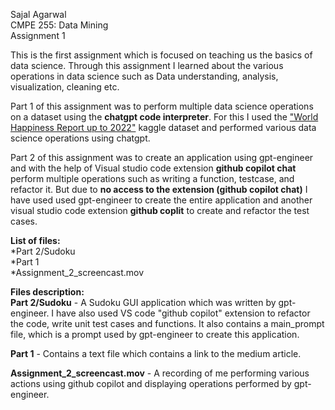 Sajal Agarwal<br>
CMPE 255: Data Mining<br>
Assignment 1

This is the first assignment which is focused on teaching us the basics of data science. Through this assignment I learned about the various operations in data science such as Data understanding, analysis, visualization, cleaning etc.<br>

Part 1 of this assignment was to perform multiple data science operations on a dataset using the **chatgpt code interpreter**. For this I used the ["World Happiness Report up to 2022"](https://www.kaggle.com/datasets/mathurinache/world-happiness-report) kaggle dataset and performed various data science operations using chatgpt.<br>

Part 2 of this assignment was to create an application using gpt-engineer and with the help of Visual studio code extension **github copilot chat** perform multiple operations such as writing a function, testcase, and refactor it. But due to **no access to the extension (github copilot chat)** I have used used gpt-engineer to create the entire application and another visual studio code extension **github coplit** to create and refactor the test cases.<br>

**List of files:**<br>
  *Part 2/Sudoku<br>
  *Part 1<br>
  *Assignment_2_screencast.mov<br>

**Files description:**<br>
**Part 2/Sudoku** - A Sudoku GUI application which was written by gpt-engineer. I have also used VS code "github copilot" extension to refactor the code, write unit test cases and functions. It also contains a main_prompt file, which is a prompt used by gpt-engineer to create this application.<br>

**Part 1** - Contains a text file which contains a link to the medium article.<br>

**Assignment_2_screencast.mov** - A recording of me performing various actions using github copilot and displaying operations performed by gpt-engineer. 
